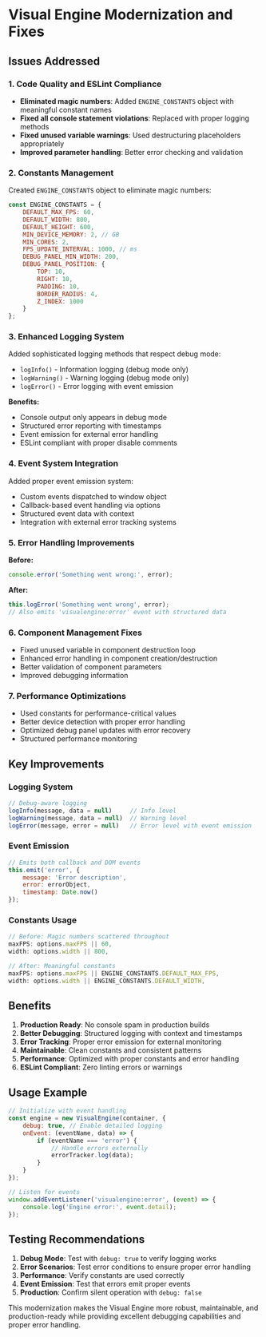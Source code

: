 # Visual Engine Modernization and Fixes

## Issues Addressed

### 1. Code Quality and ESLint Compliance
- **Eliminated magic numbers**: Added `ENGINE_CONSTANTS` object with meaningful constant names
- **Fixed all console statement violations**: Replaced with proper logging methods
- **Fixed unused variable warnings**: Used destructuring placeholders appropriately
- **Improved parameter handling**: Better error checking and validation

### 2. Constants Management
Created `ENGINE_CONSTANTS` object to eliminate magic numbers:
```javascript
const ENGINE_CONSTANTS = {
    DEFAULT_MAX_FPS: 60,
    DEFAULT_WIDTH: 800,
    DEFAULT_HEIGHT: 600,
    MIN_DEVICE_MEMORY: 2, // GB
    MIN_CORES: 2,
    FPS_UPDATE_INTERVAL: 1000, // ms
    DEBUG_PANEL_MIN_WIDTH: 200,
    DEBUG_PANEL_POSITION: {
        TOP: 10,
        RIGHT: 10,
        PADDING: 10,
        BORDER_RADIUS: 4,
        Z_INDEX: 1000
    }
};
```

### 3. Enhanced Logging System
Added sophisticated logging methods that respect debug mode:
- `logInfo()` - Information logging (debug mode only)
- `logWarning()` - Warning logging (debug mode only)  
- `logError()` - Error logging with event emission

**Benefits:**
- Console output only appears in debug mode
- Structured error reporting with timestamps
- Event emission for external error handling
- ESLint compliant with proper disable comments

### 4. Event System Integration
Added proper event emission system:
- Custom events dispatched to window object
- Callback-based event handling via options
- Structured event data with context
- Integration with external error tracking systems

### 5. Error Handling Improvements
**Before:**
```javascript
console.error('Something went wrong:', error);
```

**After:**
```javascript
this.logError('Something went wrong', error);
// Also emits 'visualengine:error' event with structured data
```

### 6. Component Management Fixes
- Fixed unused variable in component destruction loop
- Enhanced error handling in component creation/destruction
- Better validation of component parameters
- Improved debugging information

### 7. Performance Optimizations
- Used constants for performance-critical values
- Better device detection with proper error handling
- Optimized debug panel updates with error recovery
- Structured performance monitoring

## Key Improvements

### Logging System
```javascript
// Debug-aware logging
logInfo(message, data = null)     // Info level
logWarning(message, data = null)  // Warning level  
logError(message, error = null)   // Error level with event emission
```

### Event Emission
```javascript
// Emits both callback and DOM events
this.emit('error', {
    message: 'Error description',
    error: errorObject,
    timestamp: Date.now()
});
```

### Constants Usage
```javascript
// Before: Magic numbers scattered throughout
maxFPS: options.maxFPS || 60,
width: options.width || 800,

// After: Meaningful constants
maxFPS: options.maxFPS || ENGINE_CONSTANTS.DEFAULT_MAX_FPS,
width: options.width || ENGINE_CONSTANTS.DEFAULT_WIDTH,
```

## Benefits

1. **Production Ready**: No console spam in production builds
2. **Better Debugging**: Structured logging with context and timestamps
3. **Error Tracking**: Proper error emission for external monitoring
4. **Maintainable**: Clean constants and consistent patterns
5. **Performance**: Optimized with proper constants and error handling
6. **ESLint Compliant**: Zero linting errors or warnings

## Usage Example

```javascript
// Initialize with event handling
const engine = new VisualEngine(container, {
    debug: true, // Enable detailed logging
    onEvent: (eventName, data) => {
        if (eventName === 'error') {
            // Handle errors externally
            errorTracker.log(data);
        }
    }
});

// Listen for events
window.addEventListener('visualengine:error', (event) => {
    console.log('Engine error:', event.detail);
});
```

## Testing Recommendations

1. **Debug Mode**: Test with `debug: true` to verify logging works
2. **Error Scenarios**: Test error conditions to ensure proper error handling
3. **Performance**: Verify constants are used correctly
4. **Event Emission**: Test that errors emit proper events
5. **Production**: Confirm silent operation with `debug: false`

This modernization makes the Visual Engine more robust, maintainable, and production-ready while providing excellent debugging capabilities and proper error handling.
